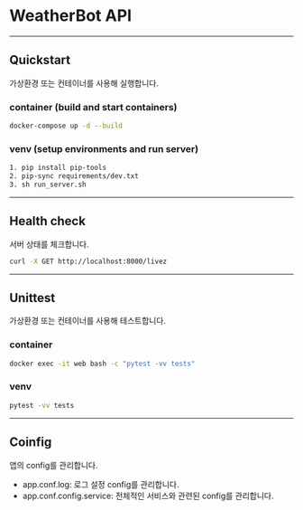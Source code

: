 # WeatherBot API 
---
## Quickstart 
가상환경 또는 컨테이너를 사용해 실행합니다.
### container (build and start containers)
```sh
docker-compose up -d --build
```
### venv (setup environments and run server)
```sh
1. pip install pip-tools
2. pip-sync requirements/dev.txt
3. sh run_server.sh
```
---
## Health check
서버 상태를 체크합니다.
```sh
curl -X GET http://localhost:8000/livez
```
---
## Unittest
가상환경 또는 컨테이너를 사용해 테스트합니다.
### container
```sh
docker exec -it web bash -c "pytest -vv tests"
```
### venv
```sh
pytest -vv tests
```
---
## Coinfig
앱의 config를 관리합니다.
- app.conf.log: 로그 설정 config를 관리합니다.
- app.conf.config.service: 전체적인 서비스와 관련된 config를 관리합니다.
